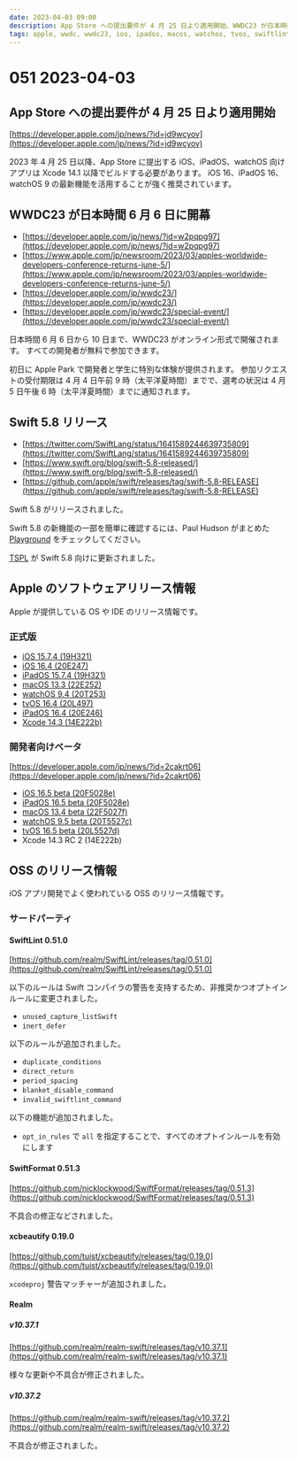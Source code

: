 ```yaml
---
date: 2023-04-03 09:00
description: App Store への提出要件が 4 月 25 日より適用開始、WWDC23 が日本時間 6 月 6 日に開幕、Xcode 14.3 リリース、Swift 5.8 リリース、SwiftLint 0.51.0 リリース、ほか
tags: apple, wwdc, wwdc23, ios, ipados, macos, watchos, tvos, swiftlint, swiftformat, xcbeautify, realm
---
```

# 051 2023-04-03

## App Store への提出要件が 4 月 25 日より適用開始

[https://developer.apple.com/jp/news/?id=jd9wcyov](https://developer.apple.com/jp/news/?id=jd9wcyov)

2023 年 4 月 25 日以降、App Store に提出する iOS、iPadOS、watchOS 向けアプリは Xcode 14.1 以降でビルドする必要があります。
iOS 16、iPadOS 16、watchOS 9 の最新機能を活用することが強く推奨されています。

## WWDC23 が日本時間 6 月 6 日に開幕

- [https://developer.apple.com/jp/news/?id=w2pqpg97](https://developer.apple.com/jp/news/?id=w2pqpg97)
- [https://www.apple.com/jp/newsroom/2023/03/apples-worldwide-developers-conference-returns-june-5/](https://www.apple.com/jp/newsroom/2023/03/apples-worldwide-developers-conference-returns-june-5/)
- [https://developer.apple.com/jp/wwdc23/](https://developer.apple.com/jp/wwdc23/)
- [https://developer.apple.com/jp/wwdc23/special-event/](https://developer.apple.com/jp/wwdc23/special-event/)

日本時間 6 月 6 日から 10 日まで、WWDC23 がオンライン形式で開催されます。
すべての開発者が無料で参加できます。

初日に Apple Park で開発者と学生に特別な体験が提供されます。
参加リクエストの受付期限は 4 月 4 日午前 9 時（太平洋夏時間）までで、選考の状況は 4 月 5 日午後 6 時（太平洋夏時間）までに通知されます。

## Swift 5.8 リリース

- [https://twitter.com/SwiftLang/status/1641589244639735809](https://twitter.com/SwiftLang/status/1641589244639735809)
- [https://www.swift.org/blog/swift-5.8-released/](https://www.swift.org/blog/swift-5.8-released/)
- [https://github.com/apple/swift/releases/tag/swift-5.8-RELEASE](https://github.com/apple/swift/releases/tag/swift-5.8-RELEASE)

Swift 5.8 がリリースされました。

Swift 5.8 の新機能の一部を簡単に確認するには、Paul Hudson がまとめた [Playground](https://github.com/twostraws/whats-new-in-swift-5-8) をチェックしてください。

[TSPL](https://docs.swift.org/swift-book/documentation/the-swift-programming-language/) が Swift 5.8 向けに更新されました。

## Apple のソフトウェアリリース情報

Apple が提供している OS や IDE のリリース情報です。

### 正式版

- [iOS 15.7.4 (19H321)](https://developer.apple.com/news/releases/?id=03272023b)
- [iOS 16.4 (20E247)](https://developer.apple.com/news/releases/?id=03272023g)
- [iPadOS 15.7.4 (19H321)](https://developer.apple.com/news/releases/?id=03272023a)
- [macOS 13.3 (22E252)](https://developer.apple.com/news/releases/?id=03272023e)
- [watchOS 9.4 (20T253)](https://developer.apple.com/news/releases/?id=03272023d)
- [tvOS 16.4 (20L497)](https://developer.apple.com/news/releases/?id=03272023c)
- [iPadOS 16.4 (20E246)](https://developer.apple.com/news/releases/?id=03272023f)
- [Xcode 14.3 (14E222b)](https://developer.apple.com/news/releases/?id=03302023a)

### 開発者向けベータ

[https://developer.apple.com/jp/news/?id=2cakrt06](https://developer.apple.com/jp/news/?id=2cakrt06)

- [iOS 16.5 beta (20F5028e)](https://developer.apple.com/news/releases/?id=03282023e)
- [iPadOS 16.5 beta (20F5028e)](https://developer.apple.com/news/releases/?id=03282023d)
- [macOS 13.4 beta (22F5027f)](https://developer.apple.com/news/releases/?id=03282023c)
- [watchOS 9.5 beta (20T5527c)](https://developer.apple.com/news/releases/?id=03282023b)
- [tvOS 16.5 beta (20L5527d)](https://developer.apple.com/news/releases/?id=03282023a)
- Xcode 14.3 RC 2 (14E222b)

## OSS のリリース情報

iOS アプリ開発でよく使われている OSS のリリース情報です。

### サードパーティ

#### SwiftLint 0.51.0

[https://github.com/realm/SwiftLint/releases/tag/0.51.0](https://github.com/realm/SwiftLint/releases/tag/0.51.0)

以下のルールは Swift コンパイラの警告を支持するため、非推奨かつオプトインルールに変更されました。

- `unused_capture_listSwift`
- `inert_defer`

以下のルールが追加されました。

- `duplicate_conditions`
- `direct_return`
- `period_spacing`
- `blanket_disable_command`
- `invalid_swiftlint_command`

以下の機能が追加されました。

- `opt_in_rules` で `all` を指定することで、すべてのオプトインルールを有効にします

#### SwiftFormat 0.51.3

[https://github.com/nicklockwood/SwiftFormat/releases/tag/0.51.3](https://github.com/nicklockwood/SwiftFormat/releases/tag/0.51.3)

不具合の修正などされました。

#### xcbeautify 0.19.0

[https://github.com/tuist/xcbeautify/releases/tag/0.19.0](https://github.com/tuist/xcbeautify/releases/tag/0.19.0)

`xcodeproj` 警告マッチャーが追加されました。

#### Realm

##### v10.37.1

[https://github.com/realm/realm-swift/releases/tag/v10.37.1](https://github.com/realm/realm-swift/releases/tag/v10.37.1)

様々な更新や不具合が修正されました。

##### v10.37.2

[https://github.com/realm/realm-swift/releases/tag/v10.37.2](https://github.com/realm/realm-swift/releases/tag/v10.37.2)

不具合が修正されました。
